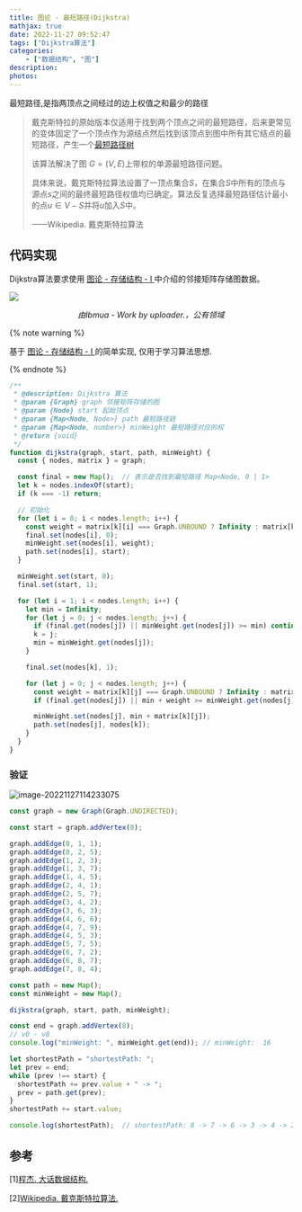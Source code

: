 ```yaml
---
title: 图论 - 最短路径(Dijkstra)
mathjax: true
date: 2022-11-27 09:52:47
tags: ["Dijkstra算法"]
categories:
    - ["数据结构", "图"]
description:
photos:
---
```


最短路径,是指两顶点之间经过的边上权值之和最少的路径

> 戴克斯特拉的原始版本仅适用于找到两个顶点之间的最短路径，后来更常见的变体固定了一个顶点作为源结点然后找到该顶点到图中所有其它结点的最短路径，产生一个[最短路径树](https://zh.wikipedia.org/wiki/最短路径树)
>
> 该算法解决了图  $G = (V,E)$上带权的单源最短路径问题。
>
> 具体来说，戴克斯特拉算法设置了一顶点集合$S$，在集合$S$中所有的顶点与源点$s$之间的最终最短路径权值均已确定。算法反复选择最短路径估计最小的点$u \in V - S$并将$u$加入$S$中。
>
> ——Wikipedia. 戴克斯特拉算法

<!-- more -->

## 代码实现

Dijkstra算法要求使用 [图论 - 存储结构 - Ⅰ ](/Graph-store-1) 中介绍的邻接矩阵存储图数据。

![](https://kinsiy-blog-img.oss-ap-southeast-1.aliyuncs.com/img/Dijkstra_Animation.gif)

<div style="font-style: italic;text-align: center;">由Ibmua - Work by uploader.，公有领域</div>

{% note warning %}

基于 [图论 - 存储结构 - Ⅰ ](/Graph-store-1) 的简单实现, 仅用于学习算法思想. 

{% endnote %}

```js
/**
 * @description: Dijkstra 算法
 * @param {Graph} graph 邻接矩阵存储的图
 * @param {Node} start 起始顶点
 * @param {Map<Node, Node>} path 最短路径链
 * @param {Map<Node, number>} minWeight 最短路径对应的权
 * @return {void}
 */
function dijkstra(graph, start, path, minWeight) {
  const { nodes, matrix } = graph;

  const final = new Map();	// 表示是否找到最短路径 Map<Node, 0 | 1>
  let k = nodes.indexOf(start);
  if (k === -1) return;

  // 初始化
  for (let i = 0; i < nodes.length; i++) {
    const weight = matrix[k][i] === Graph.UNBOUND ? Infinity : matrix[k][i];
    final.set(nodes[i], 0);
    minWeight.set(nodes[i], weight);
    path.set(nodes[i], start);
  }

  minWeight.set(start, 0);
  final.set(start, 1);

  for (let i = 1; i < nodes.length; i++) {
    let min = Infinity;
    for (let j = 0; j < nodes.length; j++) {
      if (final.get(nodes[j]) || minWeight.get(nodes[j]) >= min) continue;
      k = j;
      min = minWeight.get(nodes[j]);
    }

    final.set(nodes[k], 1);

    for (let j = 0; j < nodes.length; j++) {
      const weight = matrix[k][j] === Graph.UNBOUND ? Infinity : matrix[k][j];
      if (final.get(nodes[j]) || min + weight >= minWeight.get(nodes[j])) continue;

      minWeight.set(nodes[j], min + matrix[k][j]);
      path.set(nodes[j], nodes[k]);
    }
  }
}
```
### 验证

![image-20221127114233075](https://kinsiy-blog-img.oss-ap-southeast-1.aliyuncs.com/img/image-20221127114233075.png)

```js
const graph = new Graph(Graph.UNDIRECTED);

const start = graph.addVertex(0);

graph.addEdge(0, 1, 1);
graph.addEdge(0, 2, 5);
graph.addEdge(1, 2, 3);
graph.addEdge(1, 3, 7);
graph.addEdge(1, 4, 5);
graph.addEdge(2, 4, 1);
graph.addEdge(2, 5, 7);
graph.addEdge(3, 4, 2);
graph.addEdge(3, 6, 3);
graph.addEdge(4, 6, 6);
graph.addEdge(4, 7, 9);
graph.addEdge(4, 5, 3);
graph.addEdge(5, 7, 5);
graph.addEdge(6, 7, 2);
graph.addEdge(6, 8, 7);
graph.addEdge(7, 8, 4);

const path = new Map();
const minWeight = new Map();

dijkstra(graph, start, path, minWeight);

const end = graph.addVertex(8);
// v0 - v8
console.log("minWeight: ", minWeight.get(end));	// minWeight:  16

let shortestPath = "shortestPath: ";
let prev = end;
while (prev !== start) {
  shortestPath += prev.value + " -> ";
  prev = path.get(prev);
}
shortestPath += start.value;

console.log(shortestPath);	// shortestPath: 8 -> 7 -> 6 -> 3 -> 4 -> 2 -> 1 -> 0
```



## 参考

[1\][程杰. 大话数据结构. ](https://book.douban.com/subject/6424904/)

[2\][Wikipedia. 戴克斯特拉算法.](https://zh.wikipedia.org/wiki/%E6%88%B4%E5%85%8B%E6%96%AF%E7%89%B9%E6%8B%89%E7%AE%97%E6%B3%95)
